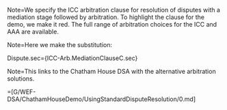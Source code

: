 Note=We specify the ICC arbitration clause for resolution of disputes with a mediation stage followed by arbitration.  To highlight the clause for the demo, we make it red.  The full range of arbitration choices for the ICC and AAA are available.

Note=Here we make the substitution:

Dispute.sec=<span class="missing">{ICC-Arb.MediationClauseC.sec}</span>

Note=This links to the Chatham House DSA with the alternative arbitration solutions.

=[G/WEF-DSA/ChathamHouseDemo/UsingStandardDisputeResolution/0.md]

